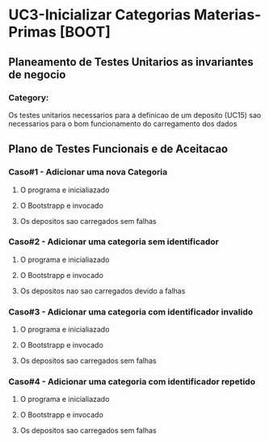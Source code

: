 # UC3-Inicializar Categorias Materias-Primas [BOOT]

## Planeamento de Testes Unitarios as invariantes de negocio

### Category:

Os testes unitarios necessarios para a definicao de um deposito (UC15) sao necessarios para o bom funcionamento do carregamento dos dados

## Plano de Testes Funcionais e de Aceitacao

### Caso#1 - Adicionar uma nova Categoria

1. O programa e inicialiazado
2. O Bootstrapp e invocado

3. Os depositos sao carregados sem falhas

### Caso#2 - Adicionar uma categoria sem identificador

1. O programa e inicialiazado
2. O Bootstrapp e invocado

3. Os depositos nao sao carregados devido a falhas

### Caso#3 - Adicionar uma categoria com identificador invalido

1. O programa e inicialiazado
2. O Bootstrapp e invocado

3. Os depositos sao carregados sem falhas

### Caso#4 - Adicionar uma categoria com identificador repetido

1. O programa e inicialiazado
2. O Bootstrapp e invocado

3. Os depositos sao carregados sem falhas